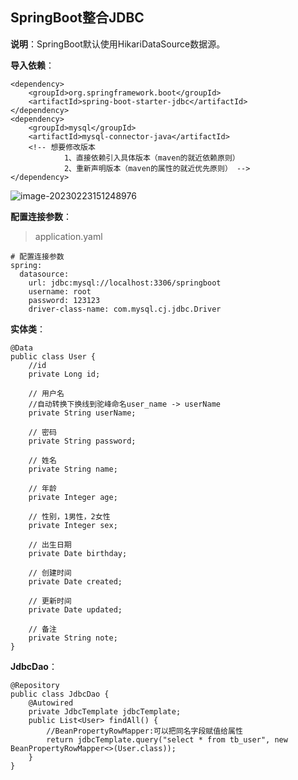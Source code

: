 ## SpringBoot整合JDBC

**说明**：SpringBoot默认使用HikariDataSource数据源。

**导入依赖**：

```
<dependency>
    <groupId>org.springframework.boot</groupId>
    <artifactId>spring-boot-starter-jdbc</artifactId>
</dependency>
<dependency>
    <groupId>mysql</groupId>
    <artifactId>mysql-connector-java</artifactId>
    <!-- 想要修改版本
            1、直接依赖引入具体版本（maven的就近依赖原则）
            2、重新声明版本（maven的属性的就近优先原则） -->
</dependency>
```

![image-20230223151248976](./assets/image-20230223151248976.png)

**配置连接参数**：

> application.yaml

```
# 配置连接参数
spring:
  datasource:
    url: jdbc:mysql://localhost:3306/springboot
    username: root
    password: 123123
    driver-class-name: com.mysql.cj.jdbc.Driver
```

**实体类**：

```
@Data
public class User {
    //id
    private Long id;
    
    // ⽤户名
    //⾃动转换下换线到驼峰命名user_name -> userName
    private String userName;
    
    // 密码
    private String password;
    
    // 姓名
    private String name;
    
    // 年龄
    private Integer age;
    
    // 性别，1男性，2⼥性
    private Integer sex;
    
    // 出⽣⽇期
    private Date birthday;
    
    // 创建时间
    private Date created;
    
    // 更新时间
    private Date updated;
    
    // 备注
    private String note;
}
```

**JdbcDao**：

```
@Repository
public class JdbcDao {
    @Autowired
    private JdbcTemplate jdbcTemplate;
    public List<User> findAll() {
        //BeanPropertyRowMapper:可以把同名字段赋值给属性
        return jdbcTemplate.query("select * from tb_user", new BeanPropertyRowMapper<>(User.class));
    }
}
```